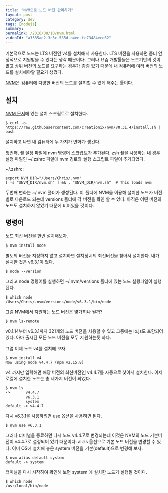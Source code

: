 ```yaml
---
title: "NVM으로 노드 버전 관리하기"
layout: post
category: dev
tags: [nodejs]
summary:
permalink: /2016/08/10/nvm.html
videoId: "a3385ae2-3c3c-585d-b4ee-fe73484ece62"
---
```


기본적으로 노드는 LTS 버전인 v4를 설치해서 사용한다.
LTS 버전을 사용하면 좀더 안정적으로 지원받을 수 있다는 생각 때문이다.
그러나 요즘 개발툴들은 노드기반의 것이 많고 상위 버전의 노드를 요구하는 경우가 종종 있기 때문에 내 컴퓨터에 여러 버전의 노드를 설치해야할 필요가 생겼다.

[NVM](https://github.com/creationix/nvm)은 컴퓨터에 다양한 버전의 노드를 설치할 수 있게 해주는 툴이다.

## 설치

[NVM 문서](https://github.com/creationix/nvm#install-script)에 있는 설치 스크립트로 설치한다.

```
$ curl -o- https://raw.githubusercontent.com/creationix/nvm/v0.31.4/install.sh | bash
```

설치하고 나면 내 컴퓨터에 두 가지가 변화가 생긴다.

첫번째, 쉘 설정 파일에 nvm 명령어 스크립트가 추가된다.
zsh 쉘을 사용하는 내 경우 설정 파일인 ~/.zshrc 파일에 nvm 경로와 실행 스크립트 파일이 추가되었다.

~/.zshrc:

```
export NVM_DIR="/Users/Chris/.nvm"
[ -s "$NVM_DIR/nvm.sh" ] && . "$NVM_DIR/nvm.sh"  # This loads nvm
```

두번째 변화는 ~/.nvm 폴더가 생성된다.
이 폴더에 NVM을 이용해 설치한 노드가 버전별로 다운로드 되는데 versions 폴더에 각 버전을 확인 할 수 있다.
아직은 어떤 버전의 노드도 설치하지 않았기 때문에 비어있을 것이다.

## 명령어

노드 최신 버전을 한번 설치해보자.

```
$ nvm install node
```

별도의 버전을 지정하지 않고 설치하면 설치당시의 최신버전을 찾아서 설치한다.
내가 설치한 것은 v6.3.1이 었다.

```
$ node --version
```

그리고 node 명령어를 실행하면 ~/.nvm/versions 폴더에 있는 노드 실행파일이 실행된다.

```
$ which node
/Users/Chris/.nvm/versions/node/v6.3.1/bin/node
```

그럼 NVM에서 지원하는 노드 버전은 몇가지나 될까?

```
$ nvm ls-remote
```

v0.1.14부터 v6.3.1까지 321개의 노드 버전을 사용할 수 있고 그중에는 io.js도 포함되어있다.
아마 출시된 모든 노드 버전을 모두 지원하는듯 하다.

그럼 이제 노드 v4를 설치해 보자.

```
$ nvm install v4
Now using node v4.4.7 (npm v2.15.8)
```

v4 까지만 입력해면 해당 버전의 최신버전인 v4.4.7를 자동으로 찾아서 설치한다.
이제 로컬에 설치한 노드는 총 세가지 버전이 되었다.

```
$ nvm ls
->       v4.4.7
         v6.3.1
         system
default -> v4.4.7
```

다시 v6.3.1을 사용하려면 use 옵션을 사용하면 된다.

```
$ nvm use v6.3.1
```

그러나 터미널을 종료하면 다시 노드 v4.4.7로 변경되는데 이것은 NVM의 노드 기본버전이 v4.4.7로 설정되어 있기 때문이다.
alias 옵션으로 기본 노드 버전을 변경할 수 있다.
이미 OS에 설치해 놓은 system 버전을 기본(default)으로 변경해 보자.

```
$ nvm alias default system
default -> system
```

터미널을 다시 시작하여 확인해 보면 system 에 설치한 노드가 실행될 것이다.

```
$ which node
/usr/local/bin/node
```
